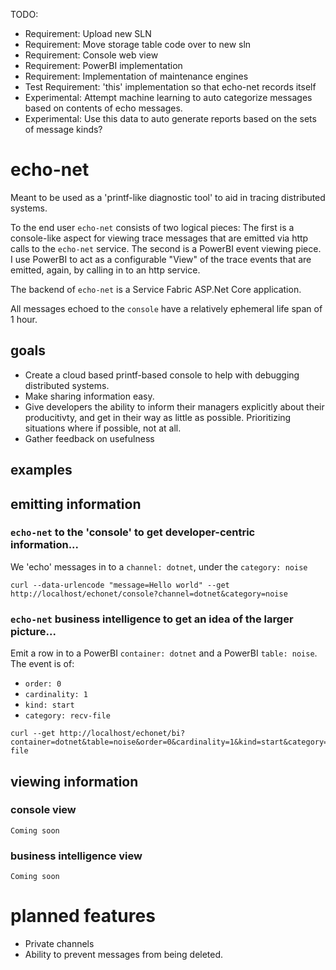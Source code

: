 TODO:
- Requirement: Upload new SLN
- Requirement: Move storage table code over to new sln
- Requirement: Console web view
- Requirement: PowerBI implementation
- Requirement: Implementation of maintenance engines
- Test Requirement: 'this' implementation so that echo-net records itself
- Experimental: Attempt machine learning to auto categorize messages based on contents of echo messages.
- Experimental: Use this data to auto generate reports based on the sets of message kinds? 
 

# echo-net
Meant to be used as a 'printf-like diagnostic tool' to aid in tracing distributed systems.

To the end user `echo-net` consists of two logical pieces: The first is a console-like aspect for viewing trace messages that are emitted via http calls to the `echo-net` service. The second is a PowerBI event viewing piece. I use PowerBI to act as a configurable "View" of the trace events that are emitted, again, by calling in to an http service. 

The backend of `echo-net` is a Service Fabric ASP.Net Core application.

All messages echoed to the `console` have a relatively ephemeral life span of 1 hour. 

## goals
- Create a cloud based printf-based console to help with debugging distributed systems.
- Make sharing information easy.
- Give developers the ability to inform their managers explicitly about their producitivty, and get in their way as little as possible. Prioritizing situations where if possible, not at all. 
- Gather feedback on usefulness
 
## examples
## emitting information
### `echo-net` to the 'console' to get developer-centric information...
We 'echo' messages in to a `channel: dotnet`, under the `category: noise`

```
curl --data-urlencode "message=Hello world" --get http://localhost/echonet/console?channel=dotnet&category=noise
```

### `echo-net` business intelligence to get an idea of the larger picture...

Emit a row in to a PowerBI `container: dotnet` and a PowerBI `table: noise`.
The event is of:
- `order: 0` 
- `cardinality: 1`
- `kind: start`
- `category: recv-file`
```
curl --get http://localhost/echonet/bi?container=dotnet&table=noise&order=0&cardinality=1&kind=start&category=recv-file
```
## viewing information
### console view
`Coming soon`
### business intelligence view
`Coming soon`


# planned features
- Private channels
- Ability to prevent messages from being deleted.

